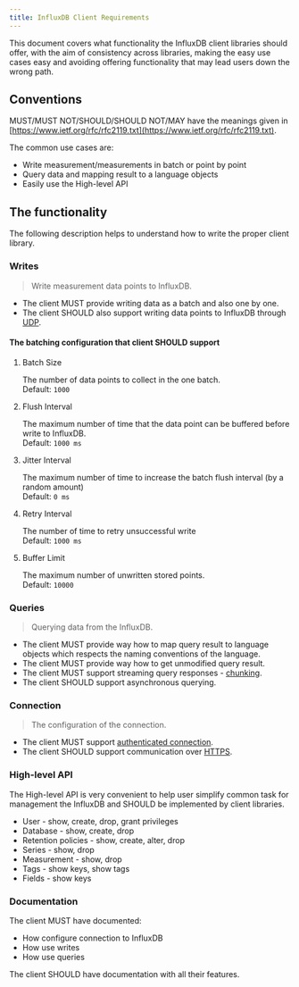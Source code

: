 ```yaml
---
title: InfluxDB Client Requirements
---
```

This document covers what functionality the InfluxDB client libraries should offer, with the aim of consistency across libraries, making the easy use cases easy and avoiding offering functionality that may lead users down the wrong path.

## Conventions

MUST/MUST NOT/SHOULD/SHOULD NOT/MAY have the meanings given in [https://www.ietf.org/rfc/rfc2119.txt](https://www.ietf.org/rfc/rfc2119.txt).

The common use cases are:

* Write measurement/measurements in batch or point by point
* Query data and mapping result to a language objects
* Easily use the High-level API

## The functionality
The following description helps to understand how to write the proper client library.  

### Writes

> Write measurement data points to InfluxDB. 

- The client MUST provide writing data as a batch and also one by one.
- The client SHOULD also support writing data points to InfluxDB through [UDP](/influxdb/latest/supported_protocols/udp).

#### The batching configuration that client SHOULD support


1.  Batch Size

    The number of data points to collect in the one batch.  
    Default: `1000`

2.  Flush Interval

    The maximum number of time that the data point can be buffered before write to InfluxDB.    
    Default: `1000 ms`  
    
3.  Jitter Interval

    The maximum number of time to increase the batch flush interval (by a random amount)  
    Default: `0 ms`  

4.  Retry Interval

    The number of time to retry unsuccessful write  
    Default: `1000 ms`  

5.  Buffer Limit

    The maximum number of unwritten stored points.  
    Default: `10000`  

### Queries

> Querying data from the InfluxDB.

* The client MUST provide way how to map query result to language objects which respects the naming conventions of the language.
* The client MUST provide way how to get unmodified query result.
* The client MUST support streaming query responses - [chunking](/influxdb/latest/guides/querying_data#chunking/).
* The client SHOULD support asynchronous querying.

### Connection

> The configuration of the connection.

* The client MUST support [authenticated connection](/influxdb/latest/administration/authentication_and_authorization/#authentication).
* The client SHOULD support communication over [HTTPS](/influxdb/latest/administration/administration/https_setup/).

### High-level API
The High-level API is very convenient to help user simplify common task for management the InfluxDB and SHOULD be implemented by client libraries.

* User - show, create, drop, grant privileges
* Database - show, create, drop
* Retention policies - show, create, alter, drop
* Series - show, drop
* Measurement - show, drop
* Tags - show keys, show tags
* Fields - show keys

### Documentation
The client MUST have documented:

* How configure connection to InfluxDB
* How use writes
* How use queries

The client SHOULD have documentation with all their features.
